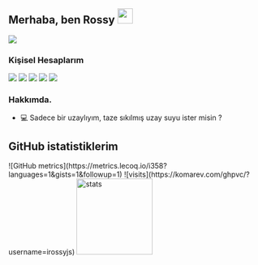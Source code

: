 <h2 align="left">Merhaba, ben Rossy <img src="https://raw.githubusercontent.com/MartinHeinz/MartinHeinz/master/wave.gif" width="30px"></h2> <img src="https://lanyard-profile-readme.vercel.app/api/837446753119764481?theme=dark&animated=true&hideDiscrim=false&borderRadius=20px"> <h3>Kişisel Hesaplarım</h3> <p align="left"> <a href="https://discord.com/users/852854758641631232" target"blank_"><img src="https://img.shields.io/badge/discord%20-7289DA.svg?&style=for-the-badge&logo=discord&logoColor=white"></a> <a href="https://open.spotify.com/user/qunk023vie2h65dmg54x28p38?si=370cbef165ed49f6" target"blank_"><img src="https://img.shields.io/badge/Spotify%20-1ed760.svg?&style=for-the-badge&logo=spotify&logoColor=white"></a> <a href="https://www.youtube.com/channel/UCok1i1aLvNnEV5_puSVG_Iw" target"blank_"><img src="https://img.shields.io/badge/youtube%20-ff0000.svg?&style=for-the-badge&logo=youtube&logoColor=white"></a> <a href="https://instagram.com/rossydiyebiri" target"blank_"><img src="https://img.shields.io/badge/INSTAGRAM%20-DC3175.svg?&style=for-the-badge&logo=instagram&logoColor=white"></a> <a href="https://github.com/rossyjs" target"blank_"><img src="https://img.shields.io/badge/GitHub%20-191717.svg?&style=for-the-badge&logo=github&logoColor=white"></a> </p> <h3>Hakkımda.</h3> <ul> <li>💻 Sadece bir uzaylıyım, taze sıkılmış uzay suyu ister misin ? </li> </ul> <h2 align="left">GitHub istatistiklerim</h2> <p align="left"> ![GitHub metrics](https://metrics.lecoq.io/i358?languages=1&gists=1&followup=1) ![visits](https://komarev.com/ghpvc/?username=irossyjs) <img src="https://github-readme-stats.vercel.app/api?username=rossyjs&count_private=true&show_icons=true&theme=dark&hide_border=true" width="%100" height="150px" alt="stats" /> </p> 
